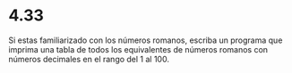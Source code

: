 # 4.33

Si estas familiarizado con los números romanos, escriba un programa que imprima una tabla de todos los equivalentes de números romanos con números decimales en el rango del 1 al 100.
